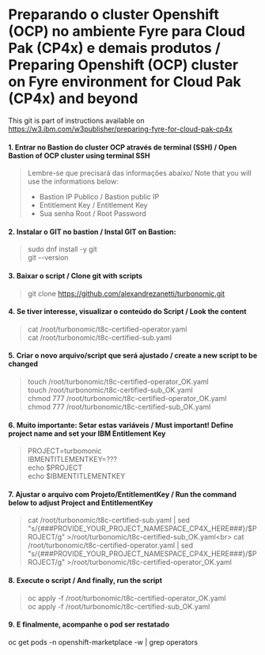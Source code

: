 # Preparando o cluster Openshift (OCP) no ambiente Fyre para Cloud Pak (CP4x) e demais produtos / Preparing  Openshift (OCP) cluster on Fyre environment for Cloud Pak (CP4x) and beyond

This git is part of  instructions available on https://w3.ibm.com/w3publisher/preparing-fyre-for-cloud-pak-cp4x

#### 1. Entrar no Bastion do cluster OCP através de terminal (SSH) / Open Bastion of OCP cluster using terminal SSH
> Lembre-se que precisará das informações abaixo/ Note that you will use the informations below:<br>
> - Bastion IP Publico / Bastion public IP<br>
> - Entitlement Key /  Entitlement Key<br>
> - Sua senha Root / Root Password<br>

#### 2. Instalar o GIT no bastion / Instal GIT on Bastion:
> sudo dnf install -y git<br>
> git --version

#### 3. Baixar o script / Clone git with scripts
> git clone https://github.com/alexandrezanetti/turbonomic.git

#### 4. Se tiver interesse, visualizar o conteúdo do Script / Look the content
> cat /root/turbonomic/t8c-certified-operator.yaml<br>
> cat /root/turbonomic/t8c-certified-sub.yaml

#### 5. Criar o novo arquivo/script que será ajustado / create a new script to be changed
> touch /root/turbonomic/t8c-certified-operator_OK.yaml<br>
> touch /root/turbonomic/t8c-certified-sub_OK.yaml<br>
> chmod 777 /root/turbonomic/t8c-certified-operator_OK.yaml<br>
> chmod 777 /root/turbonomic/t8c-certified-sub_OK.yaml

#### 6. Muito importante: Setar estas variáveis / Must important! Define project name and set your IBM Entitlement Key
> PROJECT=turbomonic<br>
> IBMENTITLEMENTKEY=???<br>
> echo $PROJECT<br>
> echo $IBMENTITLEMENTKEY

#### 7. Ajustar o arquivo com Projeto/EntitlementKey / Run the command below to adjust Project and EntitlementKey
> cat /root/turbonomic/t8c-certified-sub.yaml | sed "s/{###PROVIDE_YOUR_PROJECT_NAMESPACE_CP4X_HERE###}/$PROJECT/g" >/root/turbonomic/t8c-certified-sub_OK.yaml<br>
> cat /root/turbonomic/t8c-certified-operator.yaml | sed "s/{###PROVIDE_YOUR_PROJECT_NAMESPACE_CP4X_HERE###}/$PROJECT/g" >/root/turbonomic/t8c-certified-operator_OK.yaml

#### 8. Execute o script / And finally, run the script
> oc apply -f /root/turbonomic/t8c-certified-operator_OK.yaml<br>
> oc apply -f /root/turbonomic/t8c-certified-sub_OK.yaml

#### 9. E finalmente, acompanhe o pod ser restatado
oc get pods -n openshift-marketplace -w | grep operators

